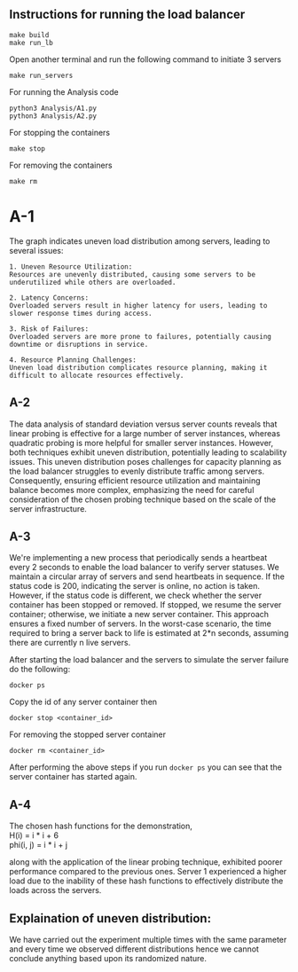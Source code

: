 ## Instructions for running the load balancer

    make build 
    make run_lb

Open another terminal and run the following command to initiate 3 servers
    
    make run_servers

For running the Analysis code
    
    python3 Analysis/A1.py
    python3 Analysis/A2.py

For stopping the containers
    
    make stop

For removing the containers
    
    make rm

# A-1

The graph indicates uneven load distribution among servers, leading to several issues:

    1. Uneven Resource Utilization:
    Resources are unevenly distributed, causing some servers to be underutilized while others are overloaded.

    2. Latency Concerns:
    Overloaded servers result in higher latency for users, leading to slower response times during access.

    3. Risk of Failures:
    Overloaded servers are more prone to failures, potentially causing downtime or disruptions in service.

    4. Resource Planning Challenges:
    Uneven load distribution complicates resource planning, making it difficult to allocate resources effectively.

<!-- TODO: Explaination of the uneven distribution -->

## A-2

The data analysis of standard deviation versus server counts reveals that linear probing is effective for a large number of server instances, whereas quadratic probing is more helpful for smaller server instances. However, both techniques exhibit uneven distribution, potentially leading to scalability issues. This uneven distribution poses challenges for capacity planning as the load balancer struggles to evenly distribute traffic among servers. Consequently, ensuring efficient resource utilization and maintaining balance becomes more complex, emphasizing the need for careful consideration of the chosen probing technique based on the scale of the server infrastructure.


<!-- TODO: Explaination of the uneven distribution -->

## A-3

We're implementing a new process that periodically sends a heartbeat every 2 seconds to enable the load balancer to verify server statuses. We maintain a circular array of servers and send heartbeats in sequence. If the status code is 200, indicating the server is online, no action is taken. However, if the status code is different, we check whether the server container has been stopped or removed. If stopped, we resume the server container; otherwise, we initiate a new server container. This approach ensures a fixed number of servers. In the worst-case scenario, the time required to bring a server back to life is estimated at 2*n seconds, assuming there are currently n live servers.

After starting the load balancer and the servers to simulate the server failure do the following: 
    
    docker ps

Copy the id of any server container then
    
    docker stop <container_id>

For removing the stopped server container
    
    docker rm <container_id>

After performing the above steps if you run `docker ps` you can see that the server container has started again.

## A-4

The chosen hash functions for the demonstration, \
H(i)      = i * i + 6 \
phi(i, j) = i * i + j 

along with the application of the linear probing technique, exhibited poorer performance compared to the previous ones. Server 1 experienced a higher load due to the inability of these hash functions to effectively distribute the loads across the servers.


## Explaination of uneven distribution:
We have carried out the experiment multiple times with the same parameter and every time we observed different distributions hence we cannot conclude anything based upon its randomized nature.
